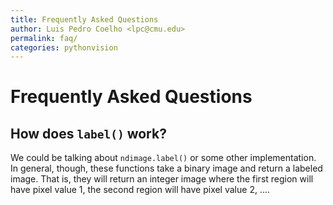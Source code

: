 ```yaml
---
title: Frequently Asked Questions
author: Luis Pedro Coelho <lpc@cmu.edu>
permalink: faq/
categories: pythonvision
---
```


# Frequently Asked Questions

## How does `label()` work?

We could be talking about `ndimage.label()` or some other implementation. In
general, though, these functions take a binary image and return a labeled
image. That is, they will return an integer image where the first region will
have pixel value 1, the second region will have pixel value 2, ....

